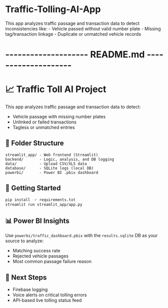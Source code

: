 # Traffic-Tolling-AI-App
This app analyzes traffic passage and transaction data to detect inconsistencies like: - Vehicle passed without valid number plate - Missing tag/transaction linkage - Duplicate or unmatched vehicle records
# -------------------- README.md --------------------
# 📈 Traffic Toll AI Project

This app analyzes traffic passage and transaction data to detect:
- Vehicle passage with missing number plates
- Unlinked or failed transactions
- Tagless or unmatched entries

## 📁 Folder Structure
```
streamlit_app/ - Web frontend (Streamlit)
backend/       - Logic, analysis, and DB logging
data/          - Upload CSV/XLS data
database/      - SQLite logs (local DB)
powerbi/       - Power BI .pbix dashboard
```

## 🚀 Getting Started
```bash
pip install -r requirements.txt
streamlit run streamlit_app/app.py
```

## 📊 Power BI Insights
Use `powerbi/traffic_dashboard.pbix` with the `results.sqlite` DB as your source to analyze:
- Matching success rate
- Rejected vehicle passages
- Most common passage failure reason

## 🧪 Next Steps
- Firebase logging
- Voice alerts on critical tolling errors
- API-based live tolling status feed

